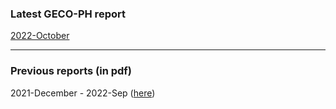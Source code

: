 ### Latest GECO-PH report

[2022-October](https://geco-ph.github.io/GECO-covid/)

***

### Previous reports (in pdf)

2021-December - 2022-Sep ([here](https://github.com/GECO-PH/GECO-covid/tree/main/report)) 

